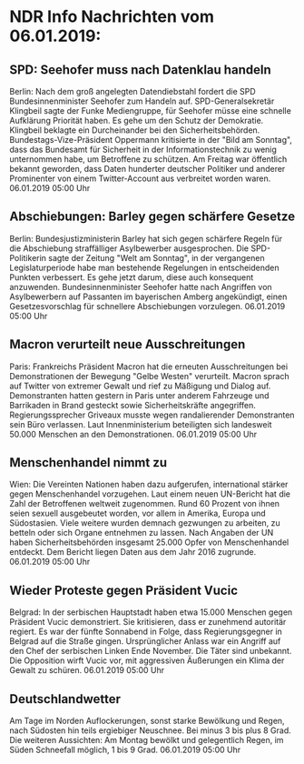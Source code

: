 # NDR Info Nachrichten vom 06.01.2019:


## SPD: Seehofer muss nach Datenklau handeln
Berlin: Nach dem groß angelegten Datendiebstahl fordert die SPD Bundesinnenminister Seehofer zum Handeln auf. SPD-Generalsekretär Klingbeil sagte der Funke Mediengruppe, für Seehofer müsse eine schnelle Aufklärung Priorität haben. Es gehe um den Schutz der Demokratie. Klingbeil beklagte ein Durcheinander bei den Sicherheitsbehörden. Bundestags-Vize-Präsident Oppermann kritisierte in der "Bild am Sonntag",
dass das Bundesamt für  Sicherheit in der Informationstechnik zu wenig unternommen habe, um Betroffene zu schützen. Am Freitag war öffentlich bekannt geworden, dass Daten hunderter deutscher Politiker und anderer Prominenter von einem Twitter-Account aus verbreitet worden waren. 06.01.2019 05:00 Uhr 

## Abschiebungen: Barley gegen schärfere Gesetze
Berlin: Bundesjustizministerin Barley hat sich gegen schärfere Regeln für die Abschiebung straffälliger Asylbewerber ausgesprochen. Die SPD-Politikerin sagte der Zeitung "Welt am Sonntag", in der vergangenen Legislaturperiode habe man bestehende Regelungen in entscheidenden Punkten verbessert. Es gehe jetzt darum, diese auch konsequent anzuwenden. Bundesinnenminister Seehofer hatte nach Angriffen von Asylbewerbern auf Passanten im bayerischen Amberg angekündigt, einen Gesetzesvorschlag für schnellere Abschiebungen vorzulegen. 06.01.2019 05:00 Uhr 

## Macron verurteilt neue Ausschreitungen
Paris: Frankreichs Präsident Macron hat die erneuten Ausschreitungen bei Demonstrationen der Bewegung "Gelbe Westen" verurteilt. Macron sprach auf Twitter von extremer Gewalt und rief zu Mäßigung und Dialog auf. Demonstranten hatten gestern in Paris unter anderem Fahrzeuge und Barrikaden in Brand gesteckt sowie Sicherheitskräfte angegriffen. Regierungssprecher Griveaux musste wegen randalierender Demonstranten sein Büro verlassen. Laut Innenministerium beteiligten sich landesweit 50.000 Menschen an den Demonstrationen. 06.01.2019 05:00 Uhr 

## Menschenhandel nimmt zu
Wien: Die Vereinten Nationen haben dazu aufgerufen, international stärker gegen Menschenhandel vorzugehen. Laut einem neuen UN-Bericht hat die Zahl der Betroffenen weltweit zugenommen. Rund 60 Prozent von ihnen seien sexuell ausgebeutet worden, vor allem in Amerika, Europa und Südostasien. Viele weitere wurden demnach gezwungen zu arbeiten, zu betteln oder sich Organe entnehmen zu lassen. Nach Angaben der UN haben Sicherheitsbehörden insgesamt 25.000 Opfer von Menschenhandel entdeckt. Dem Bericht liegen Daten aus dem Jahr 2016 zugrunde. 06.01.2019 05:00 Uhr 

## Wieder Proteste gegen Präsident Vucic
Belgrad: In der serbischen Hauptstadt haben etwa 15.000 Menschen gegen Präsident Vucic demonstriert. Sie kritisieren, dass er zunehmend autoritär regiert. Es war der fünfte Sonnabend in Folge, dass Regierungsgegner in Belgrad auf die Straße gingen. Ursprünglicher Anlass war ein Angriff auf den Chef der serbischen Linken Ende November. Die Täter sind unbekannt. Die Opposition wirft Vucic vor, mit aggressiven Äußerungen ein Klima der Gewalt zu schüren. 06.01.2019 05:00 Uhr 

## Deutschlandwetter
Am Tage im Norden Auflockerungen, sonst starke Bewölkung und Regen, nach Südosten hin teils ergiebiger Neuschnee. Bei minus 3 bis plus 8 Grad. Die weiteren Aussichten: Am Montag bewölkt und gelegentlich Regen, im Süden  Schneefall möglich, 1 bis 9 Grad. 06.01.2019 05:00 Uhr 
